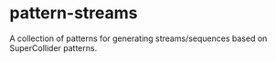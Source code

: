 # pattern-streams
A collection of patterns for generating streams/sequences based on SuperCollider patterns.
